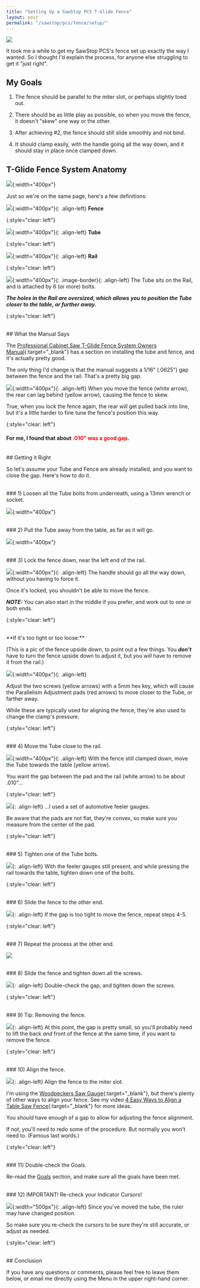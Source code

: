 ```yaml
---
title: "Setting Up a SawStop PCS T-Glide Fence"
layout: post
permalink: "/sawstop/pcs/fence/setup/"
---
```

![](2019-04-08-00.jpg)

It took me a while to get my SawStop PCS's fence set up exactly the way I wanted. So I thought I'd explain the process, for anyone else struggling to get it "just right".

## My Goals

1. The fence should be parallel to the miter slot, or perhaps slightly toed out.

2. There should be as little play as possible, so when you move the fence, it doesn't "skew" one way or the other.

3. After achieving #2, the fence should still slide smoothly and not bind.

4. It should clamp easily, with the handle going all the way down, and it should stay in place once clamped down.

## T-Glide Fence System Anatomy

![](2019-04-08-01.jpg){:width="400px"}

Just so we're on the same page, here's a few definitions:

![](2019-04-08-02.jpg){:width="400px"}{: .align-left}
**Fence**

{:style="clear: left"}

![](2019-04-08-03.jpg){:width="400px"}{: .align-left}
**Tube**

{:style="clear: left"}

![](2019-04-08-04.jpg){:width="400px"}{: .align-left}
**Rail**

{:style="clear: left"}

![](2019-04-08-05.jpg){:width="400px"}{: .image-border}{: .align-left}
The Tube sits on the Rail, and is attached by 6 (or more) bolts.

***The holes in the Rail are oversized, which allows you to position the Tube closer to the table, or further away.***

{:style="clear: left"}

<br/>
## What the Manual Says

The [Professional Cabinet Saw T-Glide Fence System Owners Manual](https://www.sawstop.com/support/manuals/professional-cabinet-saw/){:target="_blank"} has a section on installing the tube and fence, and it's actually pretty good.

The only thing I'd change is that the manual suggests a 1/16" (.0625") gap between the fence and the rail. That's a pretty big gap.

![](2019-04-08-06.jpg){:width="400px"}{: .align-left}
When you move the fence (white arrow), the rear can lag behind (yellow arrow), causing the fence to skew.

True, when you lock the fence again, the rear *will* get pulled back into line, but it's a little harder to fine tune the fence's position this way.

{:style="clear: left"}

#### For me, I found that about <span style="color:red">.010" was a good gap</span>.

<br/>
## Getting it Right

So let's assume your Tube and Fence are already installed, and you want to close the gap. Here's how to do it.

<br/>
### 1) Loosen all the Tube bolts from underneath, using a 13mm wrench or socket.

![](2019-04-08-08.jpg){:width="400px"}

<br/>
### 2) Pull the Tube away from the table, as far as it will go.

![](2019-04-08-09.jpg){:width="400px"}

<br/>
### 3) Lock the fence down, near the left end of the rail.

![](2019-04-08-07.jpg){:width="400px"}{: .align-left}
The handle should go all the way down, without you having to force it.

Once it's locked, you shouldn't be able to move the fence.

***NOTE:*** You can also start in the middle if you prefer, and work out to one or both ends.

{:style="clear: left"}

<br/>
**If it's too tight or too loose:**

(This is a pic of the fence upside down, to point out a few things. You ***don't*** have to turn the fence upside down to adjust it, but you *will* have to remove it from the rail.)

![](2019-04-08-10.jpg){:width="400px"}{: .align-left}

Adjust the two screws (yellow arrows) with a 5mm hex key, which will cause the Parallelism Adjustment pads (red arrows) to move closer to the Tube, or farther away.

While these are typically used for aligning the fence, they're also used to change the clamp's pressure.

{:style="clear: left"}

<br/>
### 4) Move the Tube close to the rail.

![](2019-04-08-11.jpg){:width="400px"}{: .align-left}
With the fence still clamped down, move the Tube towards the table (yellow arrow).

You want the gap between the pad and the rail (white arrow) to be about .010"...

{:style="clear: left"}

![](2019-04-08-12.jpg){: .align-left}
...I used a set of automotive feeler gauges.

Be aware that the pads are not flat, they're convex, so make sure you measure from the center of the pad.

{:style="clear: left"}

<br/>
### 5) Tighten one of the Tube bolts.

![](2019-04-08-13.jpg){: .align-left}
With the feeler gauges still present, and while pressing the rail towards the table, tighten down one of the bolts.

{:style="clear: left"}

<br/>
### 6) Slide the fence to the other end.

![](2019-04-08-15.jpg){: .align-left}
If the gap is too tight to move the fence, repeat steps 4-5.

{:style="clear: left"}

<br/>
### 7) Repeat the process at the other end.

![](2019-04-08-14.jpg)

<br/>
### 8) Slide the fence and tighten down all the screws.

![](2019-04-08-16.jpg){: .align-left}
Double-check the gap, and tighten down the screws.

{:style="clear: left"}

<br/>
### 9) Tip: Removing the fence.

![](2019-04-08-18.jpg){: .align-left}
At this point, the gap is pretty small, so you'll probably need to lift the back *and* front of the fence at the same time, if you want to remove the fence.

{:style="clear: left"}

<br/>
### 10) Align the fence.

![](2019-04-08-17.jpg){: .align-left}
Align the fence to the miter slot.

I'm using the [Woodpeckers Saw Gauge](http://amzn.to/2HFd0Wc){:target="_blank"}, but there's plenty of other ways to align your fence. See my video [4 Easy Ways to Align a Table Saw Fence](https://youtu.be/01R7796JoQo){:target="_blank"} for more ideas.

You *should* have enough of a gap to allow for adjusting the fence alignment.

If not, you'll need to redo some of the procedure. But normally you won't need to. (Famous last words.)

{:style="clear: left"}

<br/>
### 11) Double-check the Goals.

Re-read the [Goals](#my-goals) section, and make sure all the goals have been met.

<br/>
### 12) IMPORTANT! Re-check your Indicator Cursors!

![](2019-04-08-19.jpg){:width="500px"}{: .align-left}
Since you've moved the tube, the ruler may have changed position.

So make sure you re-check the cursors to be sure they're still accurate, or adjust as needed.

{:style="clear: left"}

<br/>
## Conclusion

If you have any questions or comments, please feel free to leave them below, or email me directly using the Menu in the upper right-hand corner.

